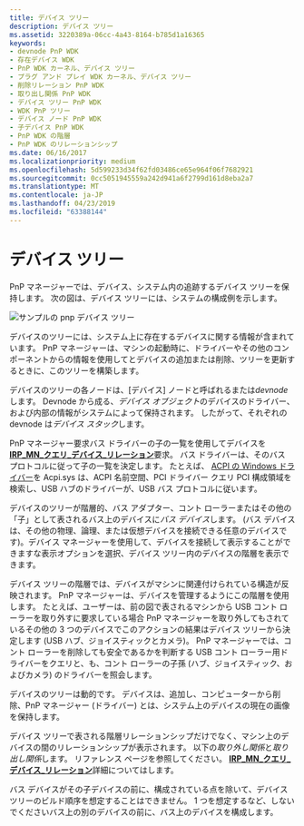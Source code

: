 ```yaml
---
title: デバイス ツリー
description: デバイス ツリー
ms.assetid: 3220389a-06cc-4a43-8164-b785d1a16365
keywords:
- devnode PnP WDK
- 存在デバイス WDK
- PnP WDK カーネル、デバイス ツリー
- プラグ アンド プレイ WDK カーネル、デバイス ツリー
- 削除リレーション PnP WDK
- 取り出し関係 PnP WDK
- デバイス ツリー PnP WDK
- WDK PnP ツリー
- デバイス ノード PnP WDK
- 子デバイス PnP WDK
- PnP WDK の階層
- PnP WDK のリレーションシップ
ms.date: 06/16/2017
ms.localizationpriority: medium
ms.openlocfilehash: 5d599233d34f62fd03486ce65e964f06f7682921
ms.sourcegitcommit: 0cc5051945559a242d941a6f2799d161d8eba2a7
ms.translationtype: MT
ms.contentlocale: ja-JP
ms.lasthandoff: 04/23/2019
ms.locfileid: "63388144"
---
```

# <a name="device-tree"></a>デバイス ツリー





PnP マネージャーでは、デバイス、システム内の追跡するデバイス ツリーを保持します。 次の図は、デバイス ツリーには、システムの構成例を示します。

![サンプルの pnp デバイス ツリー](images/devtree.png)

デバイスのツリーには、システム上に存在するデバイスに関する情報が含まれています。 PnP マネージャーは、マシンの起動時に、ドライバーやその他のコンポーネントからの情報を使用してとデバイスの追加または削除、ツリーを更新するときに、このツリーを構築します。

デバイスのツリーの各ノードは、[デバイス] ノードと呼ばれるまたは*devnode*します。 Devnode から成る、*デバイス オブジェクト*のデバイスのドライバー、および内部の情報がシステムによって保持されます。 したがって、それぞれの devnode は*デバイス スタック*します。

PnP マネージャー要求バス ドライバーの子の一覧を使用してデバイスを[ **IRP\_MN\_クエリ\_デバイス\_リレーション**](https://msdn.microsoft.com/library/windows/hardware/ff551670)要求。 バス ドライバーは、そのバス プロトコルに従って子の一覧を決定します。 たとえば、 [ACPI の Windows ドライバー](acpi-driver.md)を Acpi.sys は、ACPI 名前空間、PCI ドライバー クエリ PCI 構成領域を検索し、USB ハブのドライバーが、USB バス プロトコルに従います。

デバイスのツリーが階層的、バス アダプター、コント ローラーまたはその他の「子」として表されるバス上のデバイスに*バス デバイス*します。 (バス デバイスは、その他の物理、論理、または仮想デバイスを接続できる任意のデバイスです)。デバイス マネージャーを使用して、デバイスを接続して表示することができますな表示オプションを選択、デバイス ツリー内のデバイスの階層を表示できます。

デバイス ツリーの階層では、デバイスがマシンに関連付けられている構造が反映されます。 PnP マネージャーは、デバイスを管理するようにこの階層を使用します。 たとえば、ユーザーは、前の図で表されるマシンから USB コント ローラーを取り外すに要求している場合 PnP マネージャーを取り外してもされているその他の 3 つのデバイスでこのアクションの結果はデバイス ツリーから決定します (USB ハブ、ジョイスティックとカメラ)。 PnP マネージャーでは、コント ローラーを削除しても安全であるかを判断する USB コント ローラー用ドライバーをクエリと、も、コント ローラーの子孫 (ハブ、ジョイスティック、およびカメラ) のドライバーを照会します。

デバイスのツリーは動的です。 デバイスは、追加し、コンピューターから削除、PnP マネージャー (ドライバー) とは、システム上のデバイスの現在の画像を保持します。

デバイス ツリーで表される階層リレーションシップだけでなく、マシン上のデバイスの間のリレーションシップが表示されます。 以下の*取り外し関係*と*取り出し関係*します。 リファレンス ページを参照してください。 [ **IRP\_MN\_クエリ\_デバイス\_リレーション**](https://msdn.microsoft.com/library/windows/hardware/ff551670)詳細についてはします。

バス デバイスがその子デバイスの前に、構成されている点を除いて、デバイス ツリーのビルド順序を想定することはできません。 1 つを想定するなど、しないでくださいバス上の別のデバイスの前に、バス上のデバイスを構成します。

 

 




